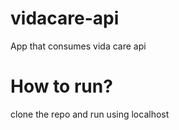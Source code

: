 # vidacare-api
App that consumes vida care api

# How to run?
clone the repo and run using localhost
